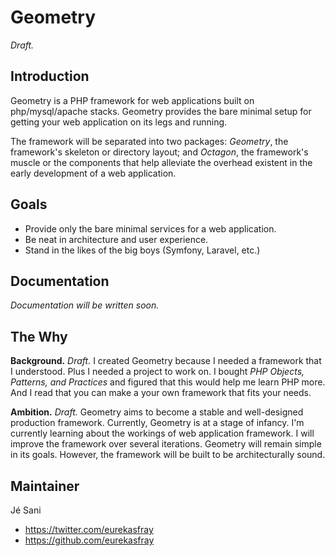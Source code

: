 # Geometry

*Draft.*

## Introduction

Geometry is a PHP framework for web applications built on php/mysql/apache stacks. Geometry provides the bare minimal setup for getting your web application on its legs and running.

The framework will be separated into two packages: *Geometry*, the framework's
skeleton or directory layout; and *Octagon*, the framework's muscle or the
components that help alleviate the overhead existent in the early development
of a web application.

## Goals

- Provide only the bare minimal services for a web application.
- Be neat in architecture and user experience.
- Stand in the likes of the big boys (Symfony, Laravel, etc.)

## Documentation

*Documentation will be written soon.*

## The Why

**Background.** *Draft.* I created Geometry because I needed a framework that I understood. Plus I needed a project to work on. I bought *PHP Objects, Patterns, and Practices* and figured that this would help me learn PHP more. And I read that you can make a your own framework that fits your needs.

**Ambition.** *Draft.* Geometry aims to become a stable and well-designed production framework. Currently, Geometry is at a stage of infancy. I'm currently learning about the workings of web application framework. I will improve the framework over several iterations. Geometry will remain simple in its goals. However, the framework will be built to be architecturally sound.

## Maintainer

J&eacute; Sani

* https://twitter.com/eurekasfray
* https://github.com/eurekasfray
